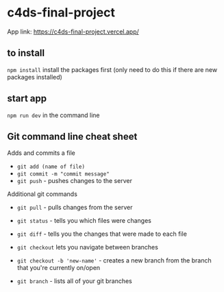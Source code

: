 # c4ds-final-project

App link: https://c4ds-final-project.vercel.app/

## to install

`npm install` install the packages first (only need to do this if there are new packages installed)

## start app

`npm run dev` in the command line

## Git command line cheat sheet

Adds and commits a file

* `git add (name of file)`
* `git commit -m "commit message"`
* `git push` - pushes changes to the server

Additional git commands

* `git pull` - pulls changes from the server
* `git status` - tells you which files were changes
* `git diff` - tells you the changes that were made to each file

* `git checkout` lets you navigate between branches
* `git checkout -b 'new-name'` - creates a new branch from the branch that you're currently on/open
* `git branch` - lists all of your git branches
